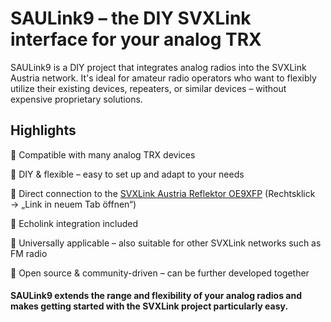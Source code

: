 # SAULink9 – the DIY SVXLink interface for your analog TRX

SAULink9 is a DIY project that integrates analog radios into the SVXLink Austria network. 
It's ideal for amateur radio operators who want to flexibly utilize their existing devices, repeaters, or similar devices – without expensive proprietary solutions.

## Highlights

🔹 Compatible with many analog TRX devices

🔹 DIY & flexible – easy to set up and adapt to your needs

🔹 Direct connection to the [SVXLink Austria Reflektor OE9XFP](http://oe9xvi.dyndns.org:46197) (Rechtsklick → „Link in neuem Tab öffnen“)

🔹 Echolink integration included

🔹 Universally applicable – also suitable for other SVXLink networks such as FM radio

🔹 Open source & community-driven – can be further developed together

#### SAULink9 extends the range and flexibility of your analog radios and makes getting started with the SVXLink project particularly easy.




